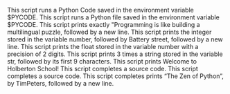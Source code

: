 This script runs a Python Code saved in the environment variable $PYCODE.
This script runs a Python file saved in the environment variable $PYCODE.
This script prints exactly "Programming is like building a multilingual puzzle, followed by a new line.
This script prints the integer stored in the variable number, followed by Battery street, followed by a new line.
This script prints the float stored in the variable number with a precision of 2 digits.
This script prints 3 times a string stored in the variable str, followed by its first 9 characters.
This script prints Welcome to Holberton School!
This script completes a source code.
This script completes a source code.
This script completes prints “The Zen of Python”, by TimPeters, followed by a new line.
